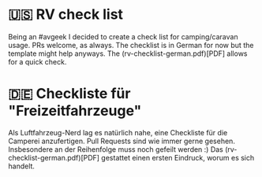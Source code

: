 # 🇺🇸 RV check list

Being an #avgeek I decided to create a check list for camping/caravan usage. PRs welcome, as always. The checklist is in German for now but the template might help anyways. The (rv-checklist-german.pdf)[PDF] allows for a quick check.

# 🇩🇪 Checkliste für "Freizeitfahrzeuge"

Als Luftfahrzeug-Nerd lag es natürlich nahe, eine Checkliste für die Camperei anzufertigen. Pull Requests sind wie immer gerne gesehen. Insbesondere an der Reihenfolge muss noch gefeilt werden :) Das (rv-checklist-german.pdf)[PDF] gestattet einen ersten Eindruck, worum es sich handelt.
